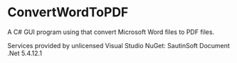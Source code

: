 # ConvertWordToPDF
A C# GUI program using that convert Microsoft Word files to PDF files.

Services provided by unlicensed Visual Studio NuGet: SautinSoft Document .Net 5.4.12.1
